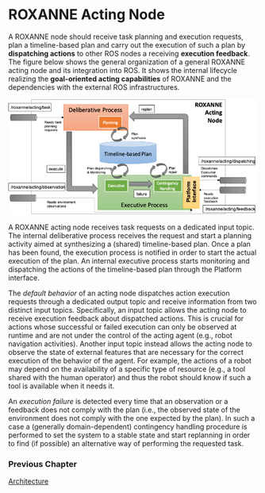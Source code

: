 # ROXANNE Acting Node

A ROXANNE node should receive task planning and execution requests, plan a timeline-based plan and carry out the execution of such a plan by **dispatching actions** to other ROS nodes a receiving **execution feedback**. The figure below shows the general organization of a general ROXANNE acting node and its integration into ROS. It shows the internal lifecycle realizing the **goal-oriented acting capabilities** of ROXANNE and the dependencies with the external ROS infrastructures.

![Acting Node Overview](roxanne-acting.png)

A ROXANNE acting node receives task requests on a dedicated input topic.  The internal deliberative process receives the request and start a planning activity aimed at synthesizing a (shared) timeline-based plan. Once a plan has been found, the execution process is notified in order to start the actual execution of the plan. An internal executive process starts monitoring and dispatching the actions of the timeline-based plan through the Platform interface.

The _default behavior_ of an acting node dispatches action execution requests through a dedicated output topic  and receive information from two distinct input topics. Specifically, an input topic  allows the acting node to receive execution feedback about dispatched actions. This is crucial for actions whose successful or failed execution can only be observed at runtime and are not under the control of the acting agent (e.g., robot navigation activities). Another input topic  instead allows the acting node to observe the state of external features that are necessary for the correct execution of the behavior of the agent. For example, the actions of a robot may depend on the availability of a specific type of resource (e.g., a tool shared with the human operator) and thus the robot should know if such a tool is available when it needs it. 

An _execution failure_ is detected every time that an observation or a feedback does not comply with the plan (i.e., the observed state of the environment does not comply with the one expected by the plan). In such a case a (generally domain-dependent) contingency handling procedure is performed to set the system to a stable state and start replanning in order to find (if possible) an alternative way of performing the requested task.

### Previous Chapter

[Architecture](architecture.md)
